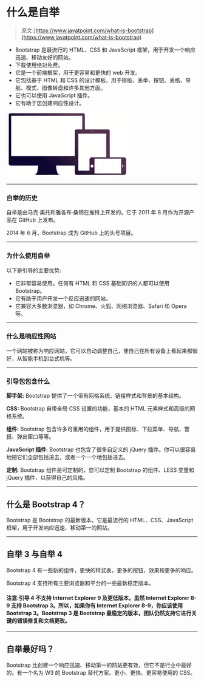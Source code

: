 # 什么是自举

> 原文:[https://www.javatpoint.com/what-is-bootstrap](https://www.javatpoint.com/what-is-bootstrap)

*   Bootstrap 是最流行的 HTML、CSS 和 JavaScript 框架，用于开发一个响应迅速、移动友好的网站。
*   下载使用绝对免费。
*   它是一个前端框架，用于更容易和更快的 web 开发。
*   它包括基于 HTML 和 CSS 的设计模板，用于排版、表单、按钮、表格、导航、模式、图像转盘和许多其他方面。
*   它也可以使用 JavaScript 插件。
*   它有助于您创建响应性设计。

![What is Bootstrap](img/e622e180365d6517b434cc77ae268971.png)

* * *

### 自举的历史

自举是由马克·奥托和雅各布·桑顿在推特上开发的。它于 2011 年 8 月作为开源产品在 GitHub 上发布。

2014 年 6 月，Bootstrap 成为 GitHub 上的头号项目。

* * *

### 为什么使用自举

以下是引导的主要优势:

*   它非常容易使用。任何有 HTML 和 CSS 基础知识的人都可以使用 Bootstrap。
*   它有助于用户开发一个反应迅速的网站。
*   它兼容大多数浏览器，如 Chrome、火狐、网络浏览器、Safari 和 Opera 等。

* * *

### 什么是响应性网站

一个网站被称为响应网站，它可以自动调整自己，使自己在所有设备上看起来都很好，从智能手机到台式机等。

* * *

### 引导包包含什么

**脚手架:** Bootstrap 提供了一个带有网格系统、链接样式和背景的基本结构。

**CSS:** Bootstrap 自带全局 CSS 设置的功能，基本的 HTML 元素样式和高级的网格系统。

**组件:** Bootstrap 包含许多可重用的组件，用于提供图标、下拉菜单、导航、警报、弹出窗口等等。

**JavaScript 插件:** Bootstrap 也包含了很多自定义的 jQuery 插件。你可以很容易地把它们全部包括进去，或者一个一个地包括进去。

**定制:** Bootstrap 组件是可定制的，您可以定制 Bootstrap 的组件、LESS 变量和 jQuery 插件，以获得自己的风格。

* * *

## 什么是 Bootstrap 4？

Bootstrap 是 Bootstrap 的最新版本。它是最流行的 HTML、CSS、JavaScript 框架，用于开发响应迅速、移动第一的网站。

* * *

## 自举 3 与自举 4

Bootstrap 4 有一些新的组件，更快的样式表，更多的按钮，效果和更多的响应。

Bootstrap 4 支持所有主要浏览器和平台的一些最新稳定版本。

#### 注意:引导 4 不支持 Internet Explorer 9 及更低版本。虽然 Internet Explorer 8-9 支持 Bootstrap 3。所以，如果你有 Internet Explorer 8-9，你应该使用 Bootstrap 3。Bootstrap 3 是 Bootstrap 最稳定的版本，团队仍然支持它进行关键的错误修复和文档更改。

* * *

## 自举最好吗？

Bootstrap 比创建一个响应迅速、移动第一的网站更有效，但它不是行业中最好的。有一个名为 W3 的 Bootstrap 替代方案。更小、更快、更容易使用的 CSS。
